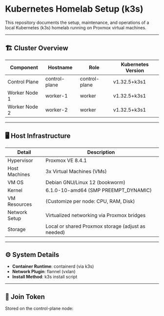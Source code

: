 
# Kubernetes Homelab Setup (k3s)

This repository documents the setup, maintenance, and operations of a local Kubernetes (k3s) homelab running on Proxmox virtual machines.

---

## 🏗 Cluster Overview

| Component        | Hostname        | Role            | Kubernetes Version      |
|------------------|-----------------|-----------------|-------------------------|
| Control Plane    | control-plane   | control-plane   | v1.32.5+k3s1           |
| Worker Node 1    | worker-1        | worker          | v1.32.5+k3s1           |
| Worker Node 2    | worker-2        | worker          | v1.32.5+k3s1           |

---

## 🖥 Host Infrastructure

| Detail               | Description                         |
|----------------------|-------------------------------------|
| Hypervisor          | Proxmox VE 8.4.1                   |
| Host Machines       | 3x Virtual Machines (VMs)          |
| VM OS              | Debian GNU/Linux 12 (bookworm)      |
| Kernel             | 6.1.0-10-amd64 (SMP PREEMPT_DYNAMIC) |
| VM Resources       | (Customize per node: CPU, RAM, Disk) |
| Network Setup      | Virtualized networking via Proxmox bridges |
| Storage            | Local or shared Proxmox storage (adjust as needed) |

---

## ⚙ System Details

- **Container Runtime**: containerd (via k3s)
- **Network Plugin**: flannel (vxlan)
- **Install Method**: k3s install script

---

## 🔑 Join Token

Stored on the control-plane node:
